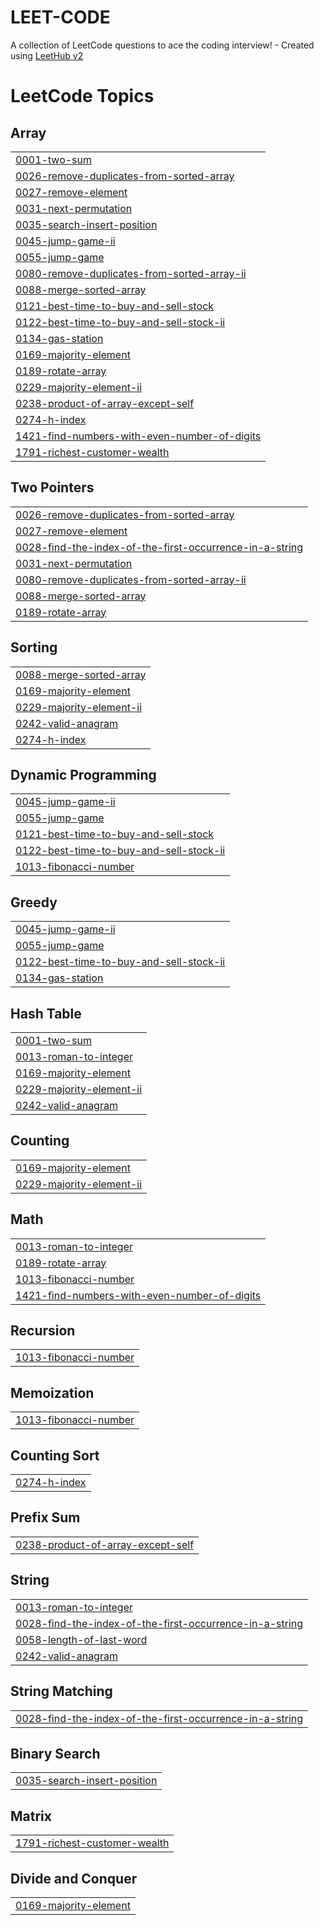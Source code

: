 # LEET-CODE
A collection of LeetCode questions to ace the coding interview! - Created using [LeetHub v2](https://github.com/arunbhardwaj/LeetHub-2.0)

<!---LeetCode Topics Start-->
# LeetCode Topics
## Array
|  |
| ------- |
| [0001-two-sum](https://github.com/ABDULHAMEETHU/LEET-CODE/tree/master/0001-two-sum) |
| [0026-remove-duplicates-from-sorted-array](https://github.com/ABDULHAMEETHU/LEET-CODE/tree/master/0026-remove-duplicates-from-sorted-array) |
| [0027-remove-element](https://github.com/ABDULHAMEETHU/LEET-CODE/tree/master/0027-remove-element) |
| [0031-next-permutation](https://github.com/ABDULHAMEETHU/LEET-CODE/tree/master/0031-next-permutation) |
| [0035-search-insert-position](https://github.com/ABDULHAMEETHU/LEET-CODE/tree/master/0035-search-insert-position) |
| [0045-jump-game-ii](https://github.com/ABDULHAMEETHU/LEET-CODE/tree/master/0045-jump-game-ii) |
| [0055-jump-game](https://github.com/ABDULHAMEETHU/LEET-CODE/tree/master/0055-jump-game) |
| [0080-remove-duplicates-from-sorted-array-ii](https://github.com/ABDULHAMEETHU/LEET-CODE/tree/master/0080-remove-duplicates-from-sorted-array-ii) |
| [0088-merge-sorted-array](https://github.com/ABDULHAMEETHU/LEET-CODE/tree/master/0088-merge-sorted-array) |
| [0121-best-time-to-buy-and-sell-stock](https://github.com/ABDULHAMEETHU/LEET-CODE/tree/master/0121-best-time-to-buy-and-sell-stock) |
| [0122-best-time-to-buy-and-sell-stock-ii](https://github.com/ABDULHAMEETHU/LEET-CODE/tree/master/0122-best-time-to-buy-and-sell-stock-ii) |
| [0134-gas-station](https://github.com/ABDULHAMEETHU/LEET-CODE/tree/master/0134-gas-station) |
| [0169-majority-element](https://github.com/ABDULHAMEETHU/LEET-CODE/tree/master/0169-majority-element) |
| [0189-rotate-array](https://github.com/ABDULHAMEETHU/LEET-CODE/tree/master/0189-rotate-array) |
| [0229-majority-element-ii](https://github.com/ABDULHAMEETHU/LEET-CODE/tree/master/0229-majority-element-ii) |
| [0238-product-of-array-except-self](https://github.com/ABDULHAMEETHU/LEET-CODE/tree/master/0238-product-of-array-except-self) |
| [0274-h-index](https://github.com/ABDULHAMEETHU/LEET-CODE/tree/master/0274-h-index) |
| [1421-find-numbers-with-even-number-of-digits](https://github.com/ABDULHAMEETHU/LEET-CODE/tree/master/1421-find-numbers-with-even-number-of-digits) |
| [1791-richest-customer-wealth](https://github.com/ABDULHAMEETHU/LEET-CODE/tree/master/1791-richest-customer-wealth) |
## Two Pointers
|  |
| ------- |
| [0026-remove-duplicates-from-sorted-array](https://github.com/ABDULHAMEETHU/LEET-CODE/tree/master/0026-remove-duplicates-from-sorted-array) |
| [0027-remove-element](https://github.com/ABDULHAMEETHU/LEET-CODE/tree/master/0027-remove-element) |
| [0028-find-the-index-of-the-first-occurrence-in-a-string](https://github.com/ABDULHAMEETHU/LEET-CODE/tree/master/0028-find-the-index-of-the-first-occurrence-in-a-string) |
| [0031-next-permutation](https://github.com/ABDULHAMEETHU/LEET-CODE/tree/master/0031-next-permutation) |
| [0080-remove-duplicates-from-sorted-array-ii](https://github.com/ABDULHAMEETHU/LEET-CODE/tree/master/0080-remove-duplicates-from-sorted-array-ii) |
| [0088-merge-sorted-array](https://github.com/ABDULHAMEETHU/LEET-CODE/tree/master/0088-merge-sorted-array) |
| [0189-rotate-array](https://github.com/ABDULHAMEETHU/LEET-CODE/tree/master/0189-rotate-array) |
## Sorting
|  |
| ------- |
| [0088-merge-sorted-array](https://github.com/ABDULHAMEETHU/LEET-CODE/tree/master/0088-merge-sorted-array) |
| [0169-majority-element](https://github.com/ABDULHAMEETHU/LEET-CODE/tree/master/0169-majority-element) |
| [0229-majority-element-ii](https://github.com/ABDULHAMEETHU/LEET-CODE/tree/master/0229-majority-element-ii) |
| [0242-valid-anagram](https://github.com/ABDULHAMEETHU/LEET-CODE/tree/master/0242-valid-anagram) |
| [0274-h-index](https://github.com/ABDULHAMEETHU/LEET-CODE/tree/master/0274-h-index) |
## Dynamic Programming
|  |
| ------- |
| [0045-jump-game-ii](https://github.com/ABDULHAMEETHU/LEET-CODE/tree/master/0045-jump-game-ii) |
| [0055-jump-game](https://github.com/ABDULHAMEETHU/LEET-CODE/tree/master/0055-jump-game) |
| [0121-best-time-to-buy-and-sell-stock](https://github.com/ABDULHAMEETHU/LEET-CODE/tree/master/0121-best-time-to-buy-and-sell-stock) |
| [0122-best-time-to-buy-and-sell-stock-ii](https://github.com/ABDULHAMEETHU/LEET-CODE/tree/master/0122-best-time-to-buy-and-sell-stock-ii) |
| [1013-fibonacci-number](https://github.com/ABDULHAMEETHU/LEET-CODE/tree/master/1013-fibonacci-number) |
## Greedy
|  |
| ------- |
| [0045-jump-game-ii](https://github.com/ABDULHAMEETHU/LEET-CODE/tree/master/0045-jump-game-ii) |
| [0055-jump-game](https://github.com/ABDULHAMEETHU/LEET-CODE/tree/master/0055-jump-game) |
| [0122-best-time-to-buy-and-sell-stock-ii](https://github.com/ABDULHAMEETHU/LEET-CODE/tree/master/0122-best-time-to-buy-and-sell-stock-ii) |
| [0134-gas-station](https://github.com/ABDULHAMEETHU/LEET-CODE/tree/master/0134-gas-station) |
## Hash Table
|  |
| ------- |
| [0001-two-sum](https://github.com/ABDULHAMEETHU/LEET-CODE/tree/master/0001-two-sum) |
| [0013-roman-to-integer](https://github.com/ABDULHAMEETHU/LEET-CODE/tree/master/0013-roman-to-integer) |
| [0169-majority-element](https://github.com/ABDULHAMEETHU/LEET-CODE/tree/master/0169-majority-element) |
| [0229-majority-element-ii](https://github.com/ABDULHAMEETHU/LEET-CODE/tree/master/0229-majority-element-ii) |
| [0242-valid-anagram](https://github.com/ABDULHAMEETHU/LEET-CODE/tree/master/0242-valid-anagram) |
## Counting
|  |
| ------- |
| [0169-majority-element](https://github.com/ABDULHAMEETHU/LEET-CODE/tree/master/0169-majority-element) |
| [0229-majority-element-ii](https://github.com/ABDULHAMEETHU/LEET-CODE/tree/master/0229-majority-element-ii) |
## Math
|  |
| ------- |
| [0013-roman-to-integer](https://github.com/ABDULHAMEETHU/LEET-CODE/tree/master/0013-roman-to-integer) |
| [0189-rotate-array](https://github.com/ABDULHAMEETHU/LEET-CODE/tree/master/0189-rotate-array) |
| [1013-fibonacci-number](https://github.com/ABDULHAMEETHU/LEET-CODE/tree/master/1013-fibonacci-number) |
| [1421-find-numbers-with-even-number-of-digits](https://github.com/ABDULHAMEETHU/LEET-CODE/tree/master/1421-find-numbers-with-even-number-of-digits) |
## Recursion
|  |
| ------- |
| [1013-fibonacci-number](https://github.com/ABDULHAMEETHU/LEET-CODE/tree/master/1013-fibonacci-number) |
## Memoization
|  |
| ------- |
| [1013-fibonacci-number](https://github.com/ABDULHAMEETHU/LEET-CODE/tree/master/1013-fibonacci-number) |
## Counting Sort
|  |
| ------- |
| [0274-h-index](https://github.com/ABDULHAMEETHU/LEET-CODE/tree/master/0274-h-index) |
## Prefix Sum
|  |
| ------- |
| [0238-product-of-array-except-self](https://github.com/ABDULHAMEETHU/LEET-CODE/tree/master/0238-product-of-array-except-self) |
## String
|  |
| ------- |
| [0013-roman-to-integer](https://github.com/ABDULHAMEETHU/LEET-CODE/tree/master/0013-roman-to-integer) |
| [0028-find-the-index-of-the-first-occurrence-in-a-string](https://github.com/ABDULHAMEETHU/LEET-CODE/tree/master/0028-find-the-index-of-the-first-occurrence-in-a-string) |
| [0058-length-of-last-word](https://github.com/ABDULHAMEETHU/LEET-CODE/tree/master/0058-length-of-last-word) |
| [0242-valid-anagram](https://github.com/ABDULHAMEETHU/LEET-CODE/tree/master/0242-valid-anagram) |
## String Matching
|  |
| ------- |
| [0028-find-the-index-of-the-first-occurrence-in-a-string](https://github.com/ABDULHAMEETHU/LEET-CODE/tree/master/0028-find-the-index-of-the-first-occurrence-in-a-string) |
## Binary Search
|  |
| ------- |
| [0035-search-insert-position](https://github.com/ABDULHAMEETHU/LEET-CODE/tree/master/0035-search-insert-position) |
## Matrix
|  |
| ------- |
| [1791-richest-customer-wealth](https://github.com/ABDULHAMEETHU/LEET-CODE/tree/master/1791-richest-customer-wealth) |
## Divide and Conquer
|  |
| ------- |
| [0169-majority-element](https://github.com/ABDULHAMEETHU/LEET-CODE/tree/master/0169-majority-element) |
<!---LeetCode Topics End-->